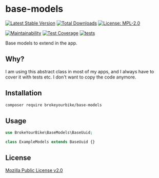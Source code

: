 # base-models

[![Latest Stable Version](https://img.shields.io/github/v/release/brokeyourbike/base-models-laravel)](https://github.com/brokeyourbike/base-models-laravel/releases)
[![Total Downloads](https://poser.pugx.org/brokeyourbike/base-models/downloads)](https://packagist.org/packages/brokeyourbike/base-models)
[![License: MPL-2.0](https://img.shields.io/badge/license-MPL--2.0-purple.svg)](https://github.com/brokeyourbike/base-models-laravel/blob/main/LICENSE)

[![Maintainability](https://api.codeclimate.com/v1/badges/78d83e53fd3f89ed60e9/maintainability)](https://codeclimate.com/github/brokeyourbike/base-models-laravel/maintainability)
[![Test Coverage](https://api.codeclimate.com/v1/badges/78d83e53fd3f89ed60e9/test_coverage)](https://codeclimate.com/github/brokeyourbike/base-models-laravel/test_coverage)
[![tests](https://github.com/brokeyourbike/base-models-laravel/actions/workflows/tests.yml/badge.svg)](https://github.com/brokeyourbike/base-models-laravel/actions/workflows/tests.yml)

Base models to extend in the app.

## Why?

I am using this abstract class in most of my apps, and I always have to cover it with tests etc. I don't want to copy the code anymore.


## Installation

```bash
composer require brokeyourbike/base-models
```

## Usage

```php
use BrokeYourBike\BaseModels\BaseUuid;

class ExampleModels extends BaseUuid {}
```

## License
[Mozilla Public License v2.0](https://github.com/brokeyourbike/base-models-laravel/blob/main/LICENSE)
